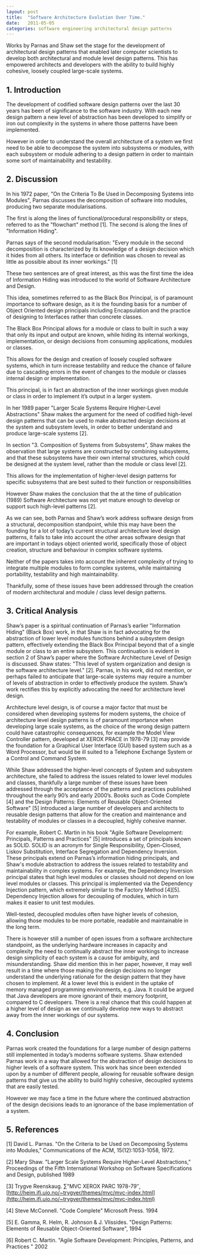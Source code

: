 ```yaml
---
layout: post
title:  "Software Architecture Evolution Over Time."
date:   2011-05-05
categories: software engineering architectural design patterns
---
```


Works by Parnas and Shaw set the stage for the development of architectural design patterns that enabled later computer scientists to develop both architectural and module level design patterns. This has empowered architects and developers with the ability to build highly cohesive, loosely coupled large-scale systems.

## 1. Introduction
The development of codified software design patterns over the last 30 years has been of significance to the software industry. With each new design pattern a new level of abstraction has been developed to simplify or iron out complexity in the systems in where those patterns have been implemented.

However in order to understand the overall architecture of a system we first need to be able to decompose the system into subsystems or modules, with each subsystem or module adhering to a design pattern in order to maintain some sort of maintainability and testability.

## 2.  Discussion
In his 1972 paper, "On the Criteria To Be Used in Decomposing Systems into Modules", Parnas discusses the decomposition of software into modules, producing two separate modularisations.

The first is along the lines of functional/procedural responsibility or steps, referred to as the "flowchart" method [1]. The second is along the lines of "Information Hiding".

Parnas says of the second modularisation: "Every module in the second decomposition is characterized by its knowledge of a design decision which it hides from all others. Its interface or definition was chosen to reveal as little as possible about its inner workings." [1]

These two sentences are of great interest, as this was the first time the idea of Information Hiding was introduced to the world of Software Architecture and Design.

This idea, sometimes referred to as the Black Box Principal, is of paramount importance to software design, as it is the founding basis for a number of Object Oriented design principals including Encapsulation and the practice of designing to Interfaces rather than concrete classes.

The Black Box Principal allows for a module or class to built in such a way that only its input and output are known, while hiding its internal workings, implementation, or design decisions from consuming applications, modules or classes.

This allows for the design and creation of loosely coupled software systems, which in turn increase testability and reduce the chance of failure due to cascading errors in the event of changes to the module or classes internal design or implementation.

This principal, is in fact an abstraction of the inner workings given module or class in order to implement it’s output in a larger system.

In her 1989 paper "Larger Scale Systems Require Higher-Level Abstractions" Shaw makes the argument for the need of codified high-level design patterns that can be used to make abstracted design decisions at the system and subsystem levels, in order to better understand and produce large-scale systems [2].

In section "3. Composition of Systems from Subsystems", Shaw makes the observation that large systems are constructed by combining subsystems, and that these subsystems have their own internal structures, which could be designed at the system level, rather than the module or class level [2].

This allows for the implementation of higher-level design patterns for specific subsystems that are best suited to their function or responsibilities

However Shaw makes the conclusion that the at the time of publication (1989) Software Architecture was not yet mature enough to develop or support such high-level patterns [2].

As we can see, both Parnas and Shaw’s work address software design from a structural, decomposition standpoint, while this may have been the founding for a lot of today’s current structural architecture level design patterns, it fails to take into account the other areas software design that are important in todays object oriented world, specifically those of object creation, structure and behaviour in complex software systems.

Neither of the papers takes into account the inherent complexity of trying to integrate multiple modules to form complex systems, while maintaining portability, testability and high maintainability.

Thankfully, some of these issues have been addressed through the creation of modern architectural and module / class level design patterns.

## 3. Critical Analysis
Shaw’s paper is a spiritual continuation of Parnas’s earlier "Information Hiding" (Black Box) work, in that Shaw is in fact advocating for the abstraction of lower level modules functions behind a subsystem design pattern, effectively extending the Black Box Principal beyond that of a single module or class to an entire subsystem. This continuation is evident in section 2 of Shaw’s paper where the Software Architecture Level of Design is discussed. Shaw states: "This level of system organization and design is the software architecture level." [2]. Parnas, in his work, did not mention, or perhaps failed to anticipate that large-scale systems may require a number of levels of abstraction in order to effectively produce the system. Shaw’s work rectifies this by explicitly advocating the need for architecture level design.

Architecture level design, is of course a major factor that must be considered when developing systems for modern systems, the choice of architecture level design patterns is of paramount importance when developing large scale systems, as the choice of the wrong design pattern could have catastrophic consequences, for example the Model View Controller pattern, developed at XEROX PRACE in 1978-79 [3] may provide the foundation for a Graphical User Interface (GUI) based system such as a Word Processor, but would be ill suited to a Telephone Exchange System or a Control and Command System.

While Shaw addressed the higher-level concepts of System and subsystem architecture, she failed to address the issues related to lower level modules and classes, thankfully a large number of these issues have been addressed through the acceptance of the patterns and practices published throughout the early 90’s and early 2000’s. Books such as Code Complete [4] and the Design Patterns: Elements of Reusable Object-Oriented Software" [5] introduced a large number of developers and architects to reusable design patterns that allow for the creation and maintenance and testability of modules or classes in a decoupled, highly cohesive manner.

For example, Robert C. Martin in his book "Agile Software Development: Principals, Patterns and Practices" [5] introduces a set of principals known as SOLID. SOLID is an acronym for Single Responsibility, Open-Closed, Liskov Substitution, Interface Segregation and Dependency Inversion. These principals extend on Parnas’s information hiding principals, and Shaw's module abstraction to address the issues related to testability and maintainability in complex systems. For example, the Dependency Inversion principal states that high level modules or classes should not depend on low level modules or classes. This principal is implemented via the Dependency Injection pattern, which extremely similar to the Factory Method [4][5]. Dependency Injection allows for decoupling of modules, which in turn makes it easier to unit test modules.

Well-tested, decoupled modules often have higher levels of cohesion, allowing those modules to be more portable, readable and maintainable in the long term.

There is however still a number of open issues from a software architecture standpoint, as the underlying hardware increases in capacity and complexity the need to continually abstract the inner workings to increase design simplicity of each system is a cause for ambiguity, and misunderstanding. Shaw did mention this in her paper, however, it may well result in a time where those making the design decisions no longer understand the underlying rationale for the design pattern that they have chosen to implement. At a lower level this is evident in the uptake of memory managed programming environments, e.g. Java. It could be argued that Java developers are more ignorant of their memory footprint, compared to C developers. There is a real chance that this could happen at a higher level of design as we continually develop new ways to abstract away from the inner workings of our systems.

## 4. Conclusion
Parnas work created the foundations for a large number of design patterns still implemented in today’s moderns software systems. Shaw extended Parnas work in a way that allowed for the abstraction of design decisions to higher levels of a software system. This work has since been extended upon by a number of different people, allowing for reusable software design patterns that give us the ability to build highly cohesive, decoupled systems that are easily tested.

However we may face a time in the future where the continued abstraction of the design decisions leads to an ignorance of the base implementation of a system.

## 5. References
[1] David L. Parnas. "On the Criteria to be Used on Decomposing Systems into Modules," Communications of the ACM, 15(12):1053-1058, 1972.

[2] Mary Shaw. "Larger Scale Systems Require Higher-Level Abstractions," Proceedings of the Fifth International Workshop on Software Specifications and Design, published 1989

[3] Trygve Reenskaug. ∑"MVC XEROX PARC 1978-79″, [http://heim.ifi.uio.no/~trygver/themes/mvc/mvc-index.html](http://heim.ifi.uio.no/~trygver/themes/mvc/mvc-index.html)

[4] Steve McConnell. "Code Complete" Microsoft Press. 1994

[5] E. Gamma, R. Helm, R. Johnson & J. Vlissides. "Design Patterns: Elements of Reusable Object-Oriented Software", 1994

[6] Robert C. Martin. "Agile Software Development: Principles, Patterns, and Practices " 2002
